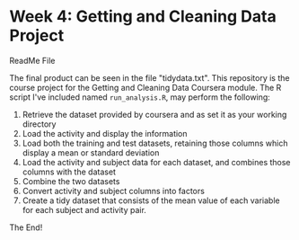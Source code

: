 # Week 4: Getting and Cleaning Data Project
ReadMe File


The final product can be seen in the file "tidydata.txt".
This repository is the course project for the Getting and Cleaning Data Coursera module.
The R script I've included named `run_analysis.R`, may perform the following:

1. Retrieve the dataset provided by coursera and as set it as your working directory
2. Load the activity and display the information
3. Load both the training and test datasets, retaining those columns which display a mean or standard deviation
4. Load the activity and subject data for each dataset, and combines those columns with the dataset
5. Combine the two datasets
6. Convert activity and subject columns into factors
7. Create a tidy dataset that consists of the mean value of each variable for each subject and activity pair.

The End!
